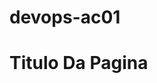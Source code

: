 
# devops-ac01

<doctype html>
<head>
	<title>Ola Mundo!!!</title>

</read>
<body>
	<h1>Titulo Da Pagina</h1>


</body>


</html>